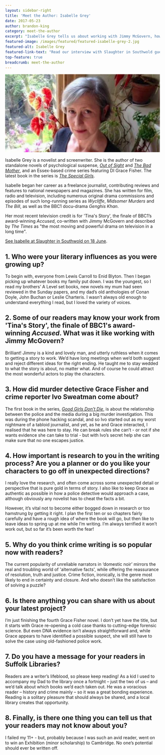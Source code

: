 ```yaml
---
layout: sidebar-right
title: 'Meet the Author: Isabelle Grey'
date: 2017-05-23
author: brandon-king
category: meet-the-author
excerpt: "Isabelle Grey tells us about working with Jimmy McGovern, how she writes her crime novels, and why she thinks libraries are important."
featured-image: /images/featured/featured-isabelle-grey-2.jpg
featured-alt: Isabelle Grey
featured-link-text: "Read our interview with Slaughter in Southwold guest Isabelle Grey."
top-feature: true
breadcrumb: meet-the-author
---
```


![Isabelle Grey](/images/featured/featured-isabelle-grey-2.jpg)

Isabelle Grey is a novelist and screenwriter. She is the author of two standalone novels of psychological suspense, [<cite>Out of Sight</cite>](https://suffolk.spydus.co.uk/cgi-bin/spydus.exe/ENQ/OPAC/BIBENQ?BRN=375687) and [<cite>The Bad Mother</cite>](https://suffolk.spydus.co.uk/cgi-bin/spydus.exe/ENQ/OPAC/BIBENQ?BRN=1319867), and an Essex-based crime series featuring DI Grace Fisher. The latest book in the series is [<cite>The Special Girls</cite>](https://suffolk.spydus.co.uk/cgi-bin/spydus.exe/ENQ/OPAC/BIBENQ?BRN=2133705).

Isabelle began her career as a freelance journalist, contributing reviews and features to national newspapers and magazines. She has written for film, radio and television, including numerous original drama commissions and episodes of such long-running series as <cite>Wycliffe</cite>, <cite>Midsomer Murders</cite> and <cite>The Bill</cite>, as well as the BBC1 docu-drama <cite>Genghis Khan</cite>.

Her most recent television credit is for 'Tina's Story', the finale of BBC1’s award-winning <cite>Accused</cite>, co-written with Jimmy McGovern and described by <cite>The Times</cite> as "the most moving and powerful drama on television in a long time".

[See Isabelle at Slaughter in Southwold on 18 June](/events/southwold-2017-06-18-slaughter-in-southwold-isabelle-grey/).

## 1. Who were your literary influences as you were growing up?

To begin with, everyone from Lewis Carroll to Enid Blyton. Then I began picking up whatever books my family put down. I was the youngest, so I read my brothers’ A Level set books, new novels my mum had seen reviewed in the Sunday papers, and my dad’s old anthologies of Conan Doyle, John Buchan or Leslie Charteris. I wasn’t always old enough to understand everything I read, but I loved the variety of voices.

## 2. Some of our readers may know your work from 'Tina's Story', the finale of BBC1's award-winning <cite>Accused</cite>. What was it like working with Jimmy McGovern?

Brilliant! Jimmy is a kind and lovely man, and utterly ruthless when it comes to getting a story to work. We’d have long meetings when we’d both suggest and reject different ideas for the right ending. He taught me to stay wedded to what the story is about, no matter what. And of course he could attract the most wonderful actors to play the characters.

## 3. How did murder detective Grace Fisher and crime reporter Ivo Sweatman come about?

The first book in the series, [<cite>Good Girls Don’t Die</cite>](https://suffolk.spydus.co.uk/cgi-bin/spydus.exe/ENQ/OPAC/BIBENQ?BRN=1641917), is about the relationship between the police and the media during a big murder investigation. This was during the phone hacking scandal, and so Ivo started out as my worst nightmare of a tabloid journalist, and yet, as he and Grace interacted, I realised that he was here to stay. He can break rules she can’t - or not if she wants evidence she can take to trial - but with Ivo’s secret help she can make sure that no one escapes justice.

## 4. How important is research to you in the writing process? Are you a planner or do you like your characters to go off in unexpected directions?

I really love the research, and often come across some unexpected detail or perspective that is pure gold in terms of story. I also like to keep Grace as authentic as possible in how a police detective would approach a case, although obviously any novelist has to cheat the facts a bit.

However, it’s vital not to become either bogged down in research or too hamstrung by getting it right. I plan the first ten or so chapters fairly carefully and have a rough idea of where the book will go, but then like to leave ideas to spring up at me while I’m writing. I’m always terrified it won’t work out, but so far it’s been worth the fear!

## 5. Why do you think crime writing is so popular now with readers?

The current popularity of unreliable narrators in ‘domestic noir’ mirrors the real and troubling world of 'alternative facts', while offering the reassurance of resolution, truth and justice. Crime fiction, ironically, is the genre most likely to end in certainty and closure. And who doesn’t like the satisfaction of solving a puzzle?

## 6. Is there anything you can share with us about your latest project?

I’m just finishing the fourth Grace Fisher novel. I don’t yet have the title, but it starts with Grace re-opening a cold case thanks to cutting-edge forensic science. But even DNA evidence isn’t always straightforward and, while Grace appears to have identified a possible suspect, she will still have to solve the case using old-fashioned police work.

## 7. Do you have a message for your readers in Suffolk Libraries?

Readers are a writer’s lifeblood, so please keep reading! As a kid I used to accompany my Dad to the library once a fortnight – just the two of us – and we’d talk about which books we’d each taken out. He was a voracious reader – history and crime mainly – so it was a great bonding experience. Reading is a solitary pleasure that should always be shared, and a local library creates that opportunity.

## 8. Finally, is there one thing you can tell us that your readers may not know about you?

I failed my 11+ - but, probably because I was such an avid reader, went on to win an Exhibition (minor scholarship) to Cambridge. No one’s potential should ever be written off.
